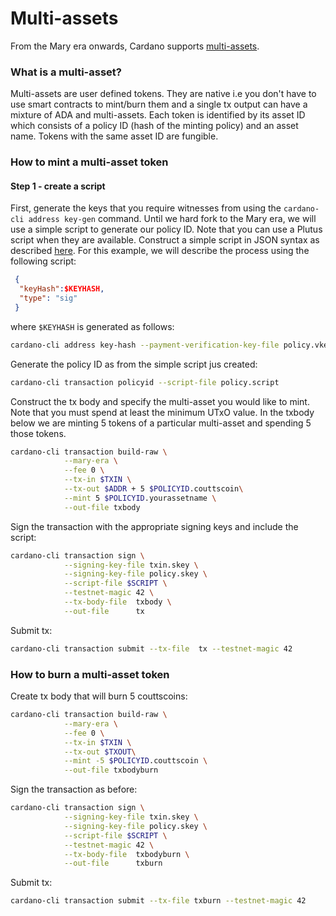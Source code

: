# Multi-assets

From the Mary era onwards, Cardano supports [multi-assets](https://hydra.iohk.io/job/Cardano/cardano-ledger-specs/specs.shelley-ma/latest/download-by-type/doc-pdf/shelley-ma).

### What is a multi-asset?

Multi-assets are user defined tokens. They are native i.e you don't have to use smart contracts to mint/burn them and a single tx output can have a mixture of ADA and multi-assets. Each token is identified by its asset ID which consists of a policy ID (hash of the minting policy) and an asset name. Tokens with the same asset ID are fungible.

### How to mint a multi-asset token

#### Step 1 - create a script

First, generate the keys that you require witnesses from using the
`cardano-cli address key-gen` command. Until we hard fork to the Mary era, we will
use a simple script to generate our policy ID. Note that you can use a Plutus script when they are available.
Construct a simple script in JSON syntax
as described [here](./simple-scripts.md). For this example, we will describe the process using the following script:

```json
 {
  "keyHash":$KEYHASH,
  "type": "sig"
 }
```

where `$KEYHASH` is generated as follows:

```bash
cardano-cli address key-hash --payment-verification-key-file policy.vkey
```

Generate the policy ID as from the simple script jus created:

```bash
cardano-cli transaction policyid --script-file policy.script
```

Construct the tx body and specify the multi-asset you would like to mint. Note that you must spend at least the minimum UTxO value. In the txbody below we are minting 5 tokens of a particular multi-asset and spending 5 those tokens.

```bash
cardano-cli transaction build-raw \
            --mary-era \
            --fee 0 \
            --tx-in $TXIN \
            --tx-out $ADDR + 5 $POLICYID.couttscoin\
            --mint 5 $POLICYID.yourassetname \
            --out-file txbody
```

Sign the transaction with the appropriate signing keys and include the script:

```bash
cardano-cli transaction sign \
            --signing-key-file txin.skey \
            --signing-key-file policy.skey \
            --script-file $SCRIPT \
            --testnet-magic 42 \
            --tx-body-file  txbody \
            --out-file      tx
```

Submit tx:

```bash
cardano-cli transaction submit --tx-file  tx --testnet-magic 42
```

### How to burn a multi-asset token

Create tx body that will burn 5 couttscoins:

```bash
cardano-cli transaction build-raw \
            --mary-era \
            --fee 0 \
            --tx-in $TXIN \
            --tx-out $TXOUT\
            --mint -5 $POLICYID.couttscoin \
            --out-file txbodyburn
```
Sign the transaction as before:

```bash
cardano-cli transaction sign \
            --signing-key-file txin.skey \
            --signing-key-file policy.skey \
            --script-file $SCRIPT \
            --testnet-magic 42 \
            --tx-body-file  txbodyburn \
            --out-file      txburn
```

Submit tx:

```bash
cardano-cli transaction submit --tx-file txburn --testnet-magic 42
```